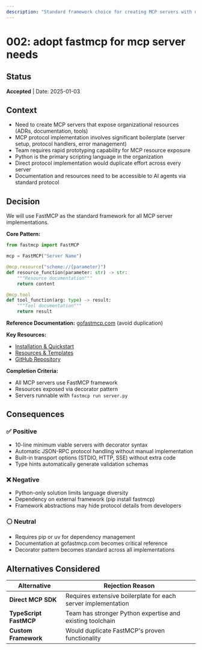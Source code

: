 ```yaml
---
description: "Standard framework choice for creating MCP servers with minimal boilerplate"
---
```


# 002: adopt fastmcp for mcp server needs

## Status
**Accepted** | Date: 2025-01-03

## Context
- Need to create MCP servers that expose organizational resources (ADRs, documentation, tools)
- MCP protocol implementation involves significant boilerplate (server setup, protocol handlers, error management)
- Team requires rapid prototyping capability for MCP resource exposure
- Python is the primary scripting language in the organization
- Direct protocol implementation would duplicate effort across every server
- Documentation and resources need to be accessible to AI agents via standard protocol

## Decision
We will use FastMCP as the standard framework for all MCP server implementations.

**Core Pattern:**
```python
from fastmcp import FastMCP

mcp = FastMCP("Server Name")

@mcp.resource("scheme://{parameter}")
def resource_function(parameter: str) -> str:
    """Resource documentation"""
    return content

@mcp.tool
def tool_function(arg: type) -> result:
    """Tool documentation"""
    return result
```

**Reference Documentation:** [gofastmcp.com](https://gofastmcp.com) (avoid duplication)

**Key Resources:**
- [Installation & Quickstart](https://gofastmcp.com/getting-started/quickstart)
- [Resources & Templates](https://gofastmcp.com/servers/resources)
- [GitHub Repository](https://github.com/jlowin/fastmcp)

**Completion Criteria:** 
- All MCP servers use FastMCP framework
- Resources exposed via decorator pattern
- Servers runnable with `fastmcp run server.py`

## Consequences

### ✅ Positive
- 10-line minimum viable servers with decorator syntax
- Automatic JSON-RPC protocol handling without manual implementation
- Built-in transport options (STDIO, HTTP, SSE) without extra code
- Type hints automatically generate validation schemas

### ❌ Negative
- Python-only solution limits language diversity
- Dependency on external framework (pip install fastmcp)
- Framework abstractions may hide protocol details from developers

### ⚪ Neutral
- Requires pip or uv for dependency management
- Documentation at gofastmcp.com becomes critical reference
- Decorator pattern becomes standard across all implementations

## Alternatives Considered

| Alternative | Rejection Reason |
|-------------|------------------|
| **Direct MCP SDK** | Requires extensive boilerplate for each server implementation |
| **TypeScript FastMCP** | Team has stronger Python expertise and existing toolchain |
| **Custom Framework** | Would duplicate FastMCP's proven functionality |